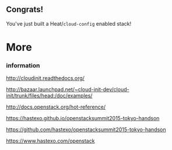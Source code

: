 ## Congrats!
You've just built a Heat/`cloud-config` enabled stack!


# More
### information


http://cloudinit.readthedocs.org/


http://bazaar.launchpad.net/~cloud-init-dev/cloud-init/trunk/files/head:/doc/examples/


http://docs.openstack.org/hot-reference/


<!-- .slide: data-background-image="images/by-sa.svg" data-background-size="contain" -->
https://hastexo.github.io/openstacksummit2015-tokyo-handson

https://github.com/hastexo/openstacksummit2015-tokyo-handson


<!-- .slide: data-background-image="images/hastexo-logo.svg" data-background-size="contain" -->
https://www.hastexo.com/openstack
